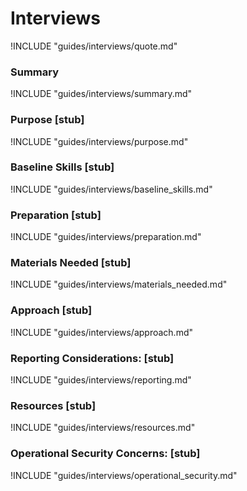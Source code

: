 # Interviews

!INCLUDE "guides/interviews/quote.md"

### Summary

!INCLUDE "guides/interviews/summary.md"

### Purpose [stub]

!INCLUDE "guides/interviews/purpose.md"

### Baseline Skills [stub]

!INCLUDE "guides/interviews/baseline_skills.md"

### Preparation [stub]

!INCLUDE "guides/interviews/preparation.md"

### Materials Needed [stub]

!INCLUDE "guides/interviews/materials_needed.md"

### Approach [stub]

!INCLUDE "guides/interviews/approach.md"

### Reporting Considerations: [stub]

!INCLUDE "guides/interviews/reporting.md"

### Resources [stub]

!INCLUDE "guides/interviews/resources.md"

### Operational Security Concerns: [stub]

!INCLUDE "guides/interviews/operational_security.md"

